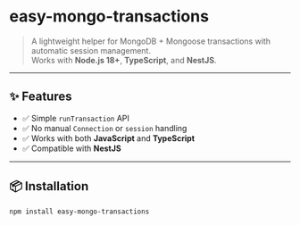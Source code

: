 # easy-mongo-transactions

> A lightweight helper for MongoDB + Mongoose transactions with automatic session management.  
> Works with **Node.js 18+**, **TypeScript**, and **NestJS**.

---

## ✨ Features
- ✅ Simple `runTransaction` API  
- ✅ No manual `Connection` or `session` handling  
- ✅ Works with both **JavaScript** and **TypeScript**  
- ✅ Compatible with **NestJS**  

---

## 📦 Installation

```bash
npm install easy-mongo-transactions
